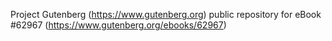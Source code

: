 Project Gutenberg (https://www.gutenberg.org) public repository for
eBook #62967 (https://www.gutenberg.org/ebooks/62967)
